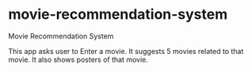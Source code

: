 # movie-recommendation-system
Movie Recommendation System


This app asks user to Enter a movie.
It suggests 5 movies related to that movie.
It also shows posters of that movie.
